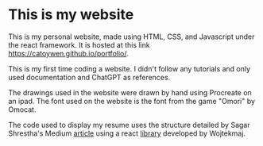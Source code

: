 # This is my website

This is my personal website, made using HTML, CSS, and Javascript under the react framework. It is hosted at this link https://catoywen.github.io/portfolio/.

This is my first time coding a website. I didn't follow any tutorials and only
used documentation and ChatGPT as references. 

The drawings used in the website were drawn by hand using Procreate on an ipad.
The font used on the website is the font from the game "Omori" by Omocat.

The code used to display my resume uses the structure detailed by Sagar Shrestha's
Medium [article](https://levelup.gitconnected.com/displaying-pdf-in-react-app-6e9d1fffa1a9) using a react [library](https://github.com/wojtekmaj/react-pdf) developed by Wojtekmaj.